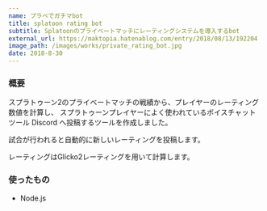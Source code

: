 ```yaml
---
name: プラベでガチマbot
title: splatoon rating bot
subtitle: Splatoonのプライベートマッチにレーティングシステムを導入するbot
external_url: https://maktopia.hatenablog.com/entry/2018/08/13/192204
image_path: /images/works/private_rating_bot.jpg
date: 2018-8-30
---
```


### 概要
スプラトゥーン2のプライベートマッチの戦績から、プレイヤーのレーティング数値を計算し、
スプラトゥーンプレイヤーによく使われているボイスチャットツール Discord へ投稿するツールを作成しました。

試合が行われると自動的に新しいレーティングを投稿します。

レーティングはGlicko2レーティングを用いて計算します。
### 使ったもの
- Node.js
